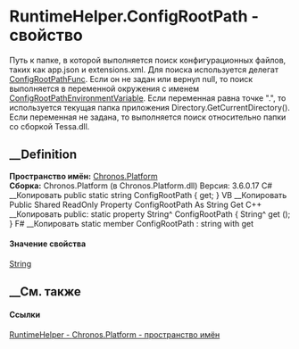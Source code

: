 # RuntimeHelper.ConfigRootPath - свойство
Путь к папке, в которой выполняется поиск конфигурационных файлов, таких как
app.json и extensions.xml. Для поиска используется делегат
[ConfigRootPathFunc](P_Chronos_Platform_RuntimeHelper_ConfigRootPathFunc.htm).
Если он не задан или вернул null, то поиск выполняется в переменной окружения
с именем
[ConfigRootPathEnvironmentVariable](F_Chronos_Platform_RuntimeHelper_ConfigRootPathEnvironmentVariable.htm).
Если переменная равна точке ".", то используется текущая папка приложения
Directory.GetCurrentDirectory(). Если переменная не задана, то выполняется
поиск относительно папки со сборкой Tessa.dll.
## __Definition
 **Пространство имён:** [Chronos.Platform](N_Chronos_Platform.htm)  
 **Сборка:** Chronos.Platform (в Chronos.Platform.dll) Версия: 3.6.0.17
C# __Копировать
     public static string ConfigRootPath { get; }
VB __Копировать
     Public Shared ReadOnly Property ConfigRootPath As String
    	Get
C++ __Копировать
     public:
    static property String^ ConfigRootPath {
    	String^ get ();
    }
F# __Копировать
     static member ConfigRootPath : string with get
#### Значение свойства
[String](https://learn.microsoft.com/dotnet/api/system.string)
##  __См. также
#### Ссылки
[RuntimeHelper - ](T_Chronos_Platform_RuntimeHelper.htm)
[Chronos.Platform - пространство имён](N_Chronos_Platform.htm)
